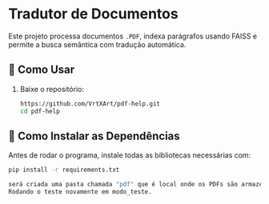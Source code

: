 # Tradutor de Documentos

Este projeto processa documentos `.PDF`, indexa parágrafos usando FAISS e permite a busca semântica com tradução automática.

## 📌 Como Usar

1. Baixe o repositório:
   ```bash
   https://github.com/VrtXArt/pdf-help.git
   cd pdf-help
## 📌 Como Instalar as Dependências
Antes de rodar o programa, instale todas as bibliotecas necessárias com:

```bash
pip install -r requirements.txt

será criada uma pasta chamada "pdf" que é local onde os PDFs são armazenados para as pesquisas 
Rodando o teste novamente em modo_teste.
